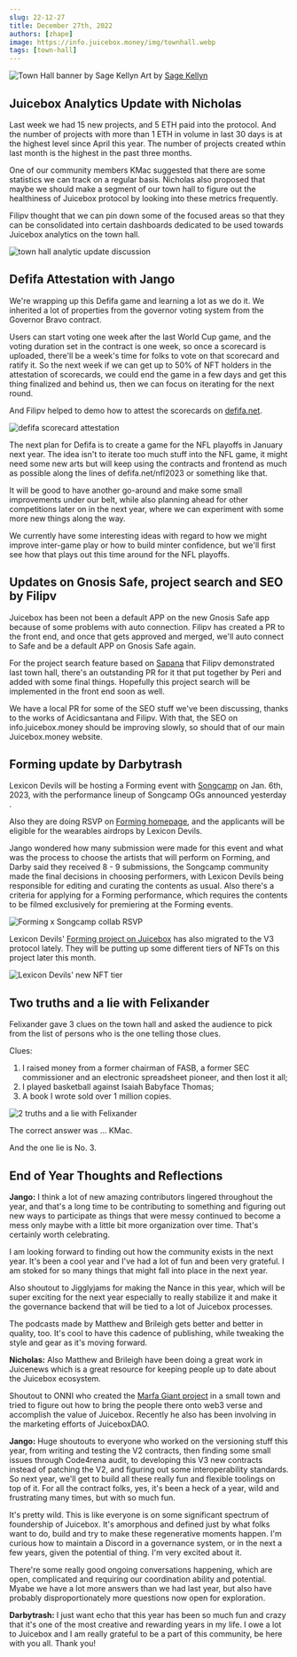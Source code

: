 ```yaml
---
slug: 22-12-27
title: December 27th, 2022
authors: [zhape]
image: https://info.juicebox.money/img/townhall.webp
tags: [town-hall]
---
```


![Town Hall banner by Sage Kellyn](/img/townhall.webp) 
Art by [Sage Kellyn](https://twitter.com/SageKellyn)

## Juicebox Analytics Update with Nicholas

Last week we had 15 new projects, and 5 ETH paid into the protocol. And the number of projects with more than 1 ETH in volume in last 30 days is at the highest level since April this year. The number of projects created wthin last month is the highest in the past three months.

One of our community members KMac suggested that there are some statistics we can track on a regular basis. Nicholas also proposed that maybe we should make a segment of our town hall to figure out the healthiness of Juicebox protocol by looking into these metrics frequently.

Filipv thought that we can pin down some of the focused areas so that they can be consolidated into certain dashboards dedicated to be used towards Juicebox analytics on the town hall.

![town hall analytic update discussion](analytics_suggestion.webp)

## Defifa Attestation with Jango

We're wrapping up this Defifa game and learning a lot as we do it. We inherited a lot of properties from the governor voting system from the Governor Bravo contract.

Users can start voting one week after the last World Cup game, and the voting duration set in the contract is one week, so once a scorecard is uploaded, there'll be a week's time for folks to vote on that scorecard and ratify it. So the next week if we can get up to 50% of NFT holders in the attestation of scorecards, we could end the game in a few days and get this thing finalized and behind us, then we can focus on iterating for the next round.

And Filipv helped to demo how to attest the scorecards on [defifa.net](https://defifa.net).

![defifa scorecard attestation](defifa_attestation.webp)

The next plan for Defifa is to create a game for the NFL playoffs in January next year. The idea isn't to iterate too much stuff into the NFL game, it might need some new arts but will keep using the contracts and frontend as much as possible along the lines of defifa.net/nfl2023 or something like that.

It will be good to have another go-around and make some small improvements under our belt, while also planning ahead for other competitions later on in the next year, where we can experiment with some more new things along the way.

We currently have some interesting ideas with regard to how we might improve inter-game play or how to build minter confidence, but we'll first see how that plays out this time around for the NFL playoffs.

## Updates on Gnosis Safe, project search and SEO by Filipv

Juicebox has been not been a default APP on the new Gnosis Safe app because of some problems with auto connection. Filipv has created a PR to the front end, and once that gets approved and merged, we'll auto connect to Safe and be a default APP on Gnosis Safe again.

For the project search feature based on [Sapana](https://sapana.io) that Filipv demonstrated last town hall, there's an outstanding PR for it that put together by Peri and added with some final things. Hopefully this project search will be implemented in the front end soon as well.

We have a local PR for some of the SEO stuff we've been discussing, thanks to the works of Acidicsantana and Filipv. With that, the SEO on info.juicebox.money should be improving slowly, so should that of our main Juicebox.money website.

## Forming update by Darbytrash

Lexicon Devils will be hosting a Forming event with [Songcamp](https://twitter.com/songcamp_) on Jan. 6th, 2023, with the performance lineup of Songcamp OGs announced yesterday .

Also they are doing RSVP on [Forming homepage](https://forming.lexicondevils.xyz/), and the applicants will be eligible for the wearables airdrops by Lexicon Devils.

Jango wondered how many submission were made for this event and what was the process to choose the artists that will perform on Forming, and Darby said they received 8 - 9 submissions,  the Songcamp community made the final decisions in choosing performers, with Lexicon Devils being responsible for editing and curating the contents as usual.  Also there's a criteria for applying for a Forming performance, which requires the contents to be filmed exclusively for premiering at the Forming events.

![Forming x Songcamp collab RSVP](forming_songcamp.webp)

Lexicon Devils' [Forming project on Juicebox](https://juicebox.money/@forming) has also migrated to the V3 protocol lately. They will be putting up some different tiers of NFTs on this project later this month.

![Lexicon Devils' new NFT tier](Lexicon_NFT.webp)

## Two truths and a lie with Felixander

Felixander gave 3 clues on the town hall and asked the audience to pick from the list of persons who is the one telling those clues.

Clues:

1. I raised money from a former chairman of FASB, a former SEC commissioner and an electronic spreadsheet pioneer, and then lost it all;
2. I played basketball against Isaiah Babyface Thomas;
3. A book I wrote sold over 1 million copies.

![2 truths and a lie with Felixander](felixander_contest.webp)

The correct answer was ... KMac.

And the one lie is No. 3.

## End of Year Thoughts and Reflections

**Jango:**
I think a lot of new amazing contributors lingered throughout the year, and that's a long time to be contributing to something and figuring out new ways to participate as things that were messy continued to become a mess only maybe with a little bit more organization over time. That's certainly worth celebrating. 

I am looking forward to finding out how the community exists in the  next year. It's been a cool year and I've had a lot of fun and been very grateful. I am stoked for so many things that might fall into place in the next year.

Also shoutout to Jigglyjams for making the Nance in this year, which will be super exciting for the next year especially to really stabilize it and make it the governance backend that will be tied to a lot of Juicebox processes. 

The podcasts made by Matthew and Brileigh gets better and better in quality, too. It's cool to have this cadence of publishing, while tweaking the style and gear as it's moving forward. 

**Nicholas:**
Also Matthew and Brileigh have been doing a great work in Juicenews which is a great resource for keeping people up to date about the Juicebox ecosystem.

Shoutout to ONNI who created the [Marfa Giant project](https://juicebox.money/@marfagiant) in a small town and tried to figure out how to bring the people there onto web3 verse and accomplish the value of Juicebox. Recently he also has been involving in the marketing efforts of JuiceboxDAO.

**Jango:**
Huge shoutouts to everyone who worked on the versioning stuff this year, from writing and testing the V2 contracts, then finding some small issues through Code4rena audit, to developing this V3 new contracts instead of patching the V2, and figuring out some interoperability standards. So next year, we'll get to build all these really fun and flexible toolings on top of it. For all the contract folks, yes, it's been a heck of a year, wild and frustrating many times, but with so much fun.

It's pretty wild. This is like everyone is on some significant spectrum of foundership of Juicebox. It's amorphous and defined just by what folks want to do, build and try to make these regenerative moments happen. I'm curious how to maintain a Discord in a governance system, or in the next a few years, given the potential of thing. I'm very excited about it.

There're some really good ongoing conversations happening, which are open, complicated and requiring our coordination ability and potential. Myabe we have a lot more answers than we had last year, but also have probably disproportionately more questions now open for exploration.

**Darbytrash:**
I just want echo that this year has been so much fun and crazy that it's one of the most creative and rewarding years in my life. I owe a lot to Juicebox and I am really grateful to be a part of this community, be here with you all. Thank you!









